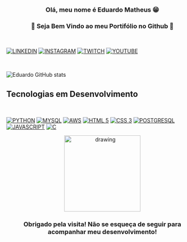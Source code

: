 ### <center> Olá, meu nome é Eduardo Matheus 😁
### <center>🔹 Seja Bem Vindo ao meu Portifólio no Github 🔹
<br>

[![LINKEDIN](https://img.shields.io/badge/LinkedIn-0077B5?style=for-the-badge&logo=linkedin&logoColor=white)](https://www.linkedin.com/in/eduardo-matheus-071a36227)
[![INSTAGRAM](https://img.shields.io/badge/Instagram-E4405F?style=for-the-badge&logo=instagram&logoColor=white)](https://instagram.com/EDUUMATHEUUS)
[![TWITCH](https://img.shields.io/badge/Twitch-9146FF?style=for-the-badge&logo=twitch&logoColor=white)](https://twitch.tv/3duz1n)
[![YOUTUBE](https://img.shields.io/badge/YouTube-FF0000?style=for-the-badge&logo=youtube&logoColor=white)](https://youtube.com/c/3duz1n)

<br>

![Eduardo GitHub stats](https://github-readme-stats.vercel.app/api?username=eduumatheuus&show_icons=true&theme=tokyonight)

## **Tecnologias em Desenvolvimento**
<BR>

[![PYTHON](https://img.shields.io/badge/Python-14354C?style=for-the-badge&logo=python&logoColor=white)]()
[![MYSQL](https://img.shields.io/badge/MySQL-00000F?style=for-the-badge&logo=mysql&logoColor=white)]()
[![AWS](https://img.shields.io/badge/Amazon_AWS-232F3E?style=for-the-badge&logo=amazon-aws&logoColor=white)]()
[![HTML 5](https://img.shields.io/badge/HTML5-E34F26?style=for-the-badge&logo=html5&logoColor=white)]()
[![CSS 3](https://img.shields.io/badge/CSS3-1572B6?style=for-the-badge&logo=css3&logoColor=white)]()
[![POSTGRESQL](https://img.shields.io/badge/PostgreSQL-316192?style=for-the-badge&logo=postgresql&logoColor=white)]()
[![JAVASCRIPT](https://img.shields.io/badge/JavaScript-F7DF1E?style=for-the-badge&logo=javascript&logoColor=black)]()
[![C](https://img.shields.io/badge/C-00599C?style=for-the-badge&logo=c&logoColor=white)]()

<center> <img src="https://i.ibb.co/YpdKpZx/semfundo.png" alt="drawing" width="200"/>

### **Obrigado pela visita! Não se esqueça de seguir para acompanhar meu desenvolvimento!**

